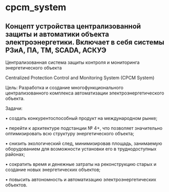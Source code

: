 # cpcm_system
## Концепт устройства централизованной защиты и автоматики объекта электроэнергетики. Включает в себя системы РЗиА, ПА, ТМ, SCADA, АСКУЭ

Централизованная система защиты контроля и мониторинга энергетического объекта

Centralized Protection Control and Monitoring System 
(CPCM System)

Цель:
Разработка и создание многофункционального централизованного комплекса автоматизации электроэнергетического объекта.

Задачи:

•	создать конкурентоспособный продукт на международном рынке;

•	перейти к архитектуре подстанции № 4+, что позволяет значительно оптимизировать всю структуру энергетического объекта;

•	снизить экологический след, минимизировав площадь, занимаемую оборудованием для возможности установки его в труднодоступных районах;

•	сократить время и денежные затраты на реконструкцию старых и создание новых энергетических объектов;

•	повысить автономность и автоматизацию электроэнергетических объектов.
